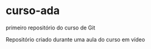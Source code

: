 # curso-ada
 primeiro repositório do curso de Git

 Repositório criado durante uma aula do curso em vídeo
